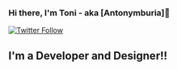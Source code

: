 ### Hi there, I'm Toni - aka [Antonymburia]👋 

[![Twitter Follow](https://img.shields.io/twitter/follow/toni_254?color=1DA1F2&logo=twitter&style=for-the-badge)](https://twitter.com/intent/follow?screen_name=toni_254)

## I'm a Developer and Designer!!
